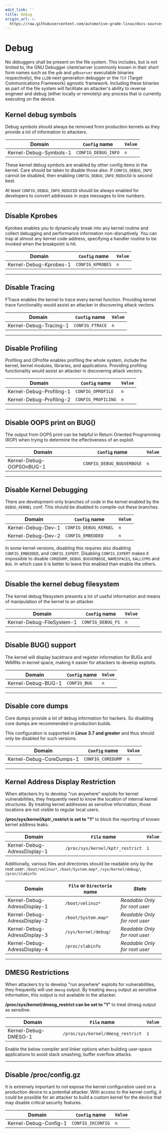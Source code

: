 ```yaml
---
edit_link: ''
title: Debug
origin_url: >-
  https://raw.githubusercontent.com/automotive-grade-linux/docs-sources/master/docs/security-blueprint/part-4/4-Debug.md
---
```


<!-- WARNING: This file is generated by fetch_docs.js using /home/boron/Documents/AGL/docs-webtemplate/site/_data/tocs/architecture/master/security_blueprint-security-blueprint-book.yml -->

# Debug

No debuggers shall be present on the file system. This includes, but is not limited to, the GNU Debugger client/server (commonly known in their short form names such as the `gdb` and `gdbserver` executable binaries respectively), the `LLDB` next generation debugger or the `TCF` (Target Communications Framework) agnostic framework. Including these binaries as part of the file system will facilitate an attacker's ability to reverse engineer and debug (either locally or remotely) any process that is currently executing on the device.

## Kernel debug symbols

Debug symbols should always be removed from production kernels as they provide a lot of information to attackers.

<!-- section-config -->

Domain                 | `Config` name       | `Value`
---------------------- | ------------------- | -------
Kernel-Debug-Symbols-1 | `CONFIG_DEBUG_INFO` | `n`

<!-- end-section-config -->

These kernel debug symbols are enabled by other config items in the kernel. Care should be taken to disable those also. If `CONFIG_DEBUG_INFO` cannot be disabled, then enabling `CONFIG_DEBUG_INFO_REDUCED` is second best.

<!-- section-note -->

At least `CONFIG_DEBUG_INFO_REDUCED` should be always enabled for developers to convert addresses in oops messages to line numbers.

<!-- end-section-note -->

--------------------------------------------------------------------------------

## Disable Kprobes

Kprobes enables you to dynamically break into any kernel routine and collect debugging and performance information non-disruptively. You can trap at almost any kernel code address, specifying a handler routine to be invoked when the breakpoint is hit.

<!-- section-config -->

Domain                 | `Config` name    | `Value`
---------------------- | ---------------- | -------
Kernel-Debug-Kprobes-1 | `CONFIG_KPROBES` | `n`

<!-- end-section-config -->

--------------------------------------------------------------------------------

## Disable Tracing

FTrace enables the kernel to trace every kernel function. Providing kernel trace functionality would assist an attacker in discovering attack vectors.

<!-- section-config -->

Domain                 | `Config` name   | `Value`
---------------------- | --------------- | -------
Kernel-Debug-Tracing-1 | `CONFIG_FTRACE` | `n`

<!-- end-section-config -->

--------------------------------------------------------------------------------

## Disable Profiling

Profiling and OProfile enables profiling the whole system, include the kernel, kernel modules, libraries, and applications. Providing profiling functionality would assist an attacker in discovering attack vectors.

<!-- section-config -->

Domain                   | `Config` name      | `Value`
------------------------ | ------------------ | -------
Kernel-Debug-Profiling-1 | `CONFIG_OPROFILE`  | `n`
Kernel-Debug-Profiling-2 | `CONFIG_PROFILING` | `n`

<!-- end-section-config -->

--------------------------------------------------------------------------------

## Disable OOPS print on BUG()

The output from OOPS print can be helpful in Return Oriented Programming (ROP) when trying to determine the effectiveness of an exploit.

<!-- section-config -->

Domain                   | `Config` name             | `Value`
------------------------ | ------------------------- | -------
Kernel-Debug-OOPSOnBUG-1 | `CONFIG_DEBUG_BUGVERBOSE` | `n`

<!-- end-section-config -->

--------------------------------------------------------------------------------

## Disable Kernel Debugging

There are development-only branches of code in the kernel enabled by the `DEBUG_KERNEL` conf. This should be disabled to compile-out these branches.

<!-- section-config -->

Domain             | `Config` name         | `Value`
------------------ | --------------------- | -------
Kernel-Debug-Dev-1 | `CONFIG_DEBUG_KERNEL` | `n`
Kernel-Debug-Dev-2 | `CONFIG_EMBEDDED`     | `n`

<!-- end-section-config -->

In some kernel versions, disabling this requires also disabling `CONFIG_EMBEDDED`, and `CONFIG_EXPERT`. Disabling `CONFIG_EXPERT` makes it impossible to disable `COREDUMP`, `DEBUG_BUGVERBOSE`, `NAMESPACES`, `KALLSYMS` and `BUG`. In which case it is better to leave this enabled than enable the others.

--------------------------------------------------------------------------------

<!-- pagebreak -->

## Disable the kernel debug filesystem

The kernel debug filesystem presents a lot of useful information and means of manipulation of the kernel to an attacker.

<!-- section-config -->

Domain                    | `Config` name     | `Value`
------------------------- | ----------------- | -------
Kernel-Debug-FileSystem-1 | `CONFIG_DEBUG_FS` | `n`

<!-- end-section-config -->

--------------------------------------------------------------------------------

## Disable BUG() support

The kernel will display backtrace and register information for BUGs and WARNs in kernel space, making it easier for attackers to develop exploits.

<!-- section-config -->

Domain             | `Config` name | `Value`
------------------ | ------------- | -------
Kernel-Debug-BUG-1 | `CONFIG_BUG`  | `n`

<!-- end-section-config -->

--------------------------------------------------------------------------------

## Disable core dumps

Core dumps provide a lot of debug information for hackers. So disabling core dumps are recommended in production builds.

This configuration is supported in **Linux 3.7 and greater** and thus should only be disabled for such versions.

<!-- section-config -->

Domain                   | `Config` name     | `Value`
------------------------ | ----------------- | -------
Kernel-Debug-CoreDumps-1 | `CONFIG_COREDUMP` | `n`

<!-- end-section-config -->

--------------------------------------------------------------------------------

<!-- pagebreak -->

## Kernel Address Display Restriction

When attackers try to develop "run anywhere" exploits for kernel vulnerabilities, they frequently need to know the location of internal kernel structures. By treating kernel addresses as sensitive information, those locations are not visible to regular local users.

**/proc/sys/kernel/kptr_restrict is set to "1"** to block the reporting of known kernel address leaks.

<!-- section-config -->

Domain                       | `File` name                      | `Value`
---------------------------- | -------------------------------- | -------
Kernel-Debug-AdressDisplay-1 | `/proc/sys/kernel/kptr_restrict` | `1`

<!-- end-section-config -->

Additionally, various files and directories should be readable only by the root user: `/boot/vmlinuz*`, `/boot/System.map*`, `/sys/kernel/debug/`, `/proc/slabinfo`

<!-- section-config -->

Domain                       | `File` or `Directorie` name | _State_
---------------------------- | --------------------------- | -----------------------------
Kernel-Debug-AdressDisplay-1 | `/boot/vmlinuz*`            | _Readable Only for root user_
Kernel-Debug-AdressDisplay-2 | `/boot/System.map*`         | _Readable Only for root user_
Kernel-Debug-AdressDisplay-3 | `/sys/kernel/debug/`        | _Readable Only for root user_
Kernel-Debug-AdressDisplay-4 | `/proc/slabinfo`            | _Readable Only for root user_

<!-- end-section-config -->

--------------------------------------------------------------------------------

## DMESG Restrictions

When attackers try to develop "run anywhere" exploits for vulnerabilities, they frequently will use `dmesg` output. By treating `dmesg` output as sensitive information, this output is not available to the attacker.

**/proc/sys/kernel/dmesg_restrict can be set to "1"** to treat dmesg output as sensitive.

<!-- section-config -->

Domain               | `File` name                       | `Value`
-------------------- | --------------------------------- | -------
Kernel-Debug-DMESG-1 | `/proc/sys/kernel/dmesg_restrict` | `1`

<!-- end-section-config -->

Enable the below compiler and linker options when building user-space applications to avoid stack smashing, buffer overflow attacks.

--------------------------------------------------------------------------------

<!-- pagebreak -->

## Disable /proc/config.gz

It is extremely important to not expose the kernel configuration used on a production device to a potential attacker. With access to the kernel config, it could be possible for an attacker to build a custom kernel for the device that may disable critical security features.

<!-- section-config -->

Domain                | `Config` name     | `Value`
--------------------- | ----------------- | -------
Kernel-Debug-Config-1 | `CONFIG_IKCONFIG` | `n`

<!-- end-section-config -->
